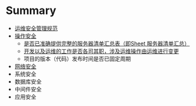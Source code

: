 # Summary

* [运维安全管理规范](README.md)
* [操作安全](chapter1.md)
  * [是否已准确提供完整的服务器清单汇总表（即Sheet 服务器清单汇总）](chapter1/cao-zuo-xi-tong-zhang-hao-zui-xiao-hua.md)
  * [开发以及运维的工作是否各司其职，涉及运维操作由运维进行变更](chapter1/kai-fa-yi-ji-yun-wei-de-gong-zuo-shi-fou-ge-si-qi-zhi-ff0c-she-ji-yun-wei-cao-zuo-you-yun-wei-jin-xing-bian-geng.md)
  * 项目的版本（代码）发布时间是否已固定周期
* [网络安全](wang-luo-an-quan-yao-qiu.md)
* 系统安全
* 数据库安全
* 中间件安全
* 应用安全

